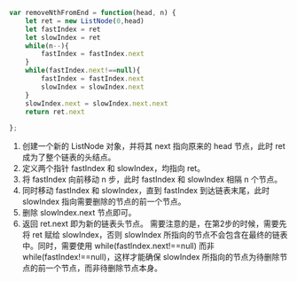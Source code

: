 
<a href="https://leetcode.com/problems/remove-nth-node-from-end-of-list/description/"></a>

``` js
var removeNthFromEnd = function(head, n) {
    let ret = new ListNode(0,head)
    let fastIndex = ret
    let slowIndex = ret
    while(n--){
        fastIndex = fastIndex.next
    }
    while(fastIndex.next!==null){
        fastIndex = fastIndex.next
        slowIndex = slowIndex.next
    }
    slowIndex.next = slowIndex.next.next
    return ret.next
    
};  
```

1. 创建一个新的 ListNode 对象，并将其 next 指向原来的 head 节点，此时 ret 成为了整个链表的头结点。
2. 定义两个指针 fastIndex 和 slowIndex，均指向 ret。
3. 将 fastIndex 向前移动 n 步，此时 fastIndex 和 slowIndex 相隔 n 个节点。
4. 同时移动 fastIndex 和 slowIndex，直到 fastIndex 到达链表末尾，此时 slowIndex 指向需要删除的节点的前一个节点。
5. 删除 slowIndex.next 节点即可。
6. 返回 ret.next 即为新的链表头节点。
需要注意的是，在第2步的时候，需要先将 ret 赋给 slowIndex，否则 slowIndex 所指向的节点不会包含在最终的链表中。同时，需要使用 while(fastIndex.next!==null) 而非 while(fastIndex!==null)，这样才能确保 slowIndex 所指向的节点为待删除节点的前一个节点，而非待删除节点本身。